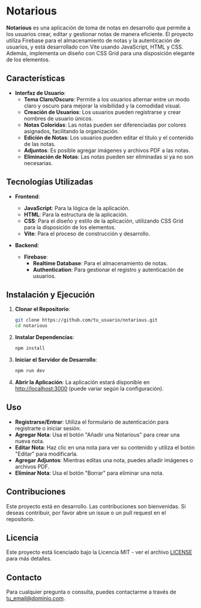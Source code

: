 # Notarious

**Notarious** es una aplicación de toma de notas en desarrollo que permite a los usuarios crear, editar y gestionar notas de manera eficiente. El proyecto utiliza Firebase para el almacenamiento de notas y la autenticación de usuarios, y está desarrollado con Vite usando JavaScript, HTML y CSS. Además, implementa un diseño con CSS Grid para una disposición elegante de los elementos.

## Características

- **Interfaz de Usuario**:
  - **Tema Claro/Oscuro**: Permite a los usuarios alternar entre un modo claro y oscuro para mejorar la visibilidad y la comodidad visual.
  - **Creación de Usuarios**: Los usuarios pueden registrarse y crear nombres de usuario únicos.
  - **Notas Coloridas**: Las notas pueden ser diferenciadas por colores asignados, facilitando la organización.
  - **Edición de Notas**: Los usuarios pueden editar el título y el contenido de las notas.
  - **Adjuntos**: Es posible agregar imágenes y archivos PDF a las notas.
  - **Eliminación de Notas**: Las notas pueden ser eliminadas si ya no son necesarias.

## Tecnologías Utilizadas

- **Frontend**:
  - **JavaScript**: Para la lógica de la aplicación.
  - **HTML**: Para la estructura de la aplicación.
  - **CSS**: Para el diseño y estilo de la aplicación, utilizando CSS Grid para la disposición de los elementos.
  - **Vite**: Para el proceso de construcción y desarrollo.

- **Backend**:
  - **Firebase**:
    - **Realtime Database**: Para el almacenamiento de notas.
    - **Authentication**: Para gestionar el registro y autenticación de usuarios.

## Instalación y Ejecución

1. **Clonar el Repositorio**:
    ```bash
    git clone https://github.com/tu_usuario/notarious.git
    cd notarious
    ```

2. **Instalar Dependencias**:
    ```bash
    npm install
    ```

3. **Iniciar el Servidor de Desarrollo**:
    ```bash
    npm run dev
    ```

4. **Abrir la Aplicación**:
   La aplicación estará disponible en [http://localhost:3000](http://localhost:3000) (puede variar según la configuración).

## Uso

- **Registrarse/Entrar**: Utiliza el formulario de autenticación para registrarte o iniciar sesión.
- **Agregar Nota**: Usa el botón "Añadir una Notarious" para crear una nueva nota.
- **Editar Nota**: Haz clic en una nota para ver su contenido y utiliza el botón "Editar" para modificarla.
- **Agregar Adjuntos**: Mientras editas una nota, puedes añadir imágenes o archivos PDF.
- **Eliminar Nota**: Usa el botón "Borrar" para eliminar una nota.

## Contribuciones

Este proyecto está en desarrollo. Las contribuciones son bienvenidas. Si deseas contribuir, por favor abre un issue o un pull request en el repositorio.

## Licencia

Este proyecto está licenciado bajo la Licencia MIT - ver el archivo [LICENSE](LICENSE) para más detalles.

## Contacto

Para cualquier pregunta o consulta, puedes contactarme a través de [tu_email@dominio.com](mailto:tu_email@dominio.com).
